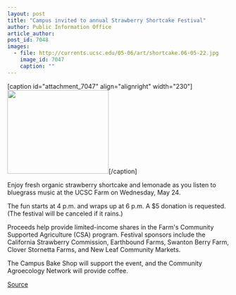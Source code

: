 ```yaml
---
layout: post
title: "Campus invited to annual Strawberry Shortcake Festival"
author: Public Information Office
article_author: 
post_id: 7048
images:
  - file: http://currents.ucsc.edu/05-06/art/shortcake.06-05-22.jpg
    image_id: 7047
    caption: ""
---
```


[caption id="attachment_7047" align="alignright" width="230"]<a href="http://dev-ucsc-news.pantheonsite.io/wp-content/uploads/2006/05/shortcake.06-05-22.jpg"><img class="size-full wp-image-7047" src="http://dev-ucsc-news.pantheonsite.io/wp-content/uploads/2006/05/shortcake.06-05-22.jpg" alt="" width="230" height="190" /></a>[/caption]
<a name="content" id="content"></a>
<p>
  Enjoy fresh organic strawberry shortcake and lemonade as you listen to bluegrass music at the UCSC Farm on Wednesday, May 24.
</p>
<p>
  The fun starts at 4 p.m. and wraps up at 6 p.m. A $5 donation is requested. (The festival will be canceled if it rains.)
</p>
<p>
  Proceeds help provide limited-income shares in the Farm's Community Supported Agriculture (CSA) program. Festival sponsors include the California Strawberry Commission, Earthbound Farms, Swanton Berry Farm, Clover Stornetta Farms, and New Leaf Community Markets.
</p>
<p>
  The Campus Bake Shop will support the event, and the Community Agroecology Network will provide coffee.
</p>
<p><a href="http://www1.ucsc.edu/currents/05-06/05-22/brief-shortcake.asp" title="Permalink to brief-shortcake">Source</a></p>
